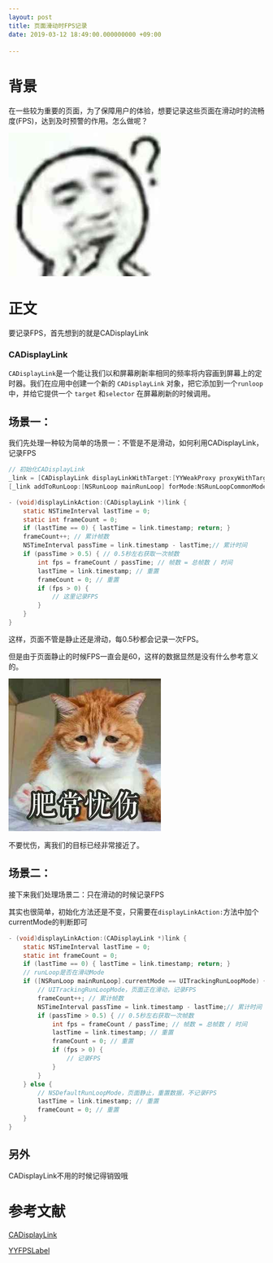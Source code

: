 ```yaml
---
layout: post
title: 页面滑动时FPS记录
date: 2019-03-12 18:49:00.000000000 +09:00

---
```


# 背景

在一些较为重要的页面，为了保障用户的体验，想要记录这些页面在滑动时的流畅度(FPS)，达到及时预警的作用。怎么做呢？

![页面滑动时FPS记录](https://github.com/JasonMR7/JasonMR7.github.io/raw/master/assets/images/表情包/疑问.jpeg)



# 正文

要记录FPS，首先想到的就是CADisplayLink

### CADisplayLink

`CADisplayLink`是一个能让我们以和屏幕刷新率相同的频率将内容画到屏幕上的定时器。我们在应用中创建一个新的 `CADisplayLink` 对象，把它添加到一个`runloop`中，并给它提供一个 `target` 和`selector` 在屏幕刷新的时候调用。



## 场景一：

我们先处理一种较为简单的场景一：不管是不是滑动，如何利用CADisplayLink，记录FPS

```objective-c
// 初始化CADisplayLink
_link = [CADisplayLink displayLinkWithTarget:[YYWeakProxy proxyWithTarget:self] selector:@selector(displayLinkAction:)];
[_link addToRunLoop:[NSRunLoop mainRunLoop] forMode:NSRunLoopCommonModes];
```

```objective-c
- (void)displayLinkAction:(CADisplayLink *)link {
    static NSTimeInterval lastTime = 0;
    static int frameCount = 0;
    if (lastTime == 0) { lastTime = link.timestamp; return; }
    frameCount++; // 累计帧数
    NSTimeInterval passTime = link.timestamp - lastTime;// 累计时间
    if (passTime > 0.5) { // 0.5秒左右获取一次帧数
        int fps = frameCount / passTime; // 帧数 = 总帧数 / 时间
        lastTime = link.timestamp; // 重置
        frameCount = 0; // 重置
        if (fps > 0) {
            // 这里记录FPS
        }
    }
}
```

这样，页面不管是静止还是滑动，每0.5秒都会记录一次FPS。

但是由于页面静止的时候FPS一直会是60，这样的数据显然是没有什么参考意义的。

![页面滑动时FPS记录](https://github.com/JasonMR7/JasonMR7.github.io/raw/master/assets/images/表情包/肥肠忧伤.jpg)

不要忧伤，离我们的目标已经非常接近了。



## 场景二：

接下来我们处理场景二：只在滑动的时候记录FPS

其实也很简单，初始化方法还是不变，只需要在`displayLinkAction:`方法中加个currentMode的判断即可

```objective-c
- (void)displayLinkAction:(CADisplayLink *)link {
    static NSTimeInterval lastTime = 0;
    static int frameCount = 0;
    if (lastTime == 0) { lastTime = link.timestamp; return; }
    // runLoop是否在滑动Mode
    if ([NSRunLoop mainRunLoop].currentMode == UITrackingRunLoopMode) {
        // UITrackingRunLoopMode，页面正在滑动，记录FPS
        frameCount++; // 累计帧数
        NSTimeInterval passTime = link.timestamp - lastTime;// 累计时间
        if (passTime > 0.5) { // 0.5秒左右获取一次帧数
            int fps = frameCount / passTime; // 帧数 = 总帧数 / 时间
            lastTime = link.timestamp; // 重置
            frameCount = 0; // 重置
            if (fps > 0) {
                // 记录FPS
            }
        }
    } else {
        // NSDefaultRunLoopMode，页面静止，重置数据，不记录FPS
        lastTime = link.timestamp; // 重置
        frameCount = 0; // 重置
    }
}
```



## 另外

CADisplayLink不用的时候记得销毁哦



# 参考文献

[CADisplayLink](https://www.jianshu.com/p/c35a81c3b9eb)

[YYFPSLabel](https://github.com/yehot/YYFPSLabel)